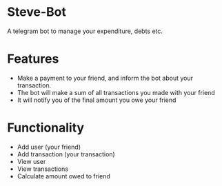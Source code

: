 # Steve-Bot
A telegram bot to manage your expenditure, debts etc.

# Features
- Make a payment to your friend, and inform the bot about your transaction.
- The bot will make a sum of all transactions you made with your friend
- It will notify you of the final amount you owe your friend

# Functionality
- Add user (your friend)
- Add transaction (your transaction)
- View user
- View transactions
- Calculate amount owed to friend
